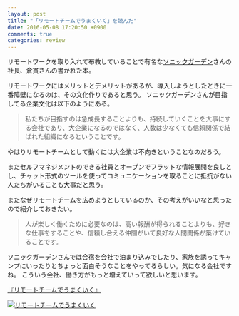 ```yaml
---
layout: post
title: "「リモートチームでうまくいく」を読んだ"
date: 2016-05-08 17:20:50 +0900
comments: true
categories: review
---
```


リモートワークを取り入れて布教していることで有名な[ソニックガーデン](http://www.sonicgarden.jp/)さんの社長、倉貫さんの書かれた本。

リモートワークにはメリットとデメリットがあるが、導入しようとしたときに一番障壁になるのは、その文化作りであると思う。
ソニックガーデンさんが目指してる企業文化は以下のようにある。

> 私たちが目指すのは急成長することよりも、持続していくことを大事にする会社であり、大企業になるのではなく、人数は少なくても信頼関係で結ばれた組織になるということです。

やはりリモートチームとして動くには大企業は不向きということなのだろう。

またセルフマネジメントのできる社員とオープンでフラットな情報展開を良しとし、チャット形式のツールを使ってコミュニケーションを取ることに抵抗がない人たちがいることも大事だと思う。

またなぜリモートチームを広めようとしているのか、その考えがいいなと思ったので紹介しておきたい。

> 人が楽しく働くために必要なのは、高い報酬が得られることよりも、好きな仕事をすることや、信頼し合える仲間がいて良好な人間関係が築けていることです。

ソニックガーデンさんでは合宿を会社で泊まり込みでしたり、家族を誘ってキャンプにいったりとちょっと面白そうなことをやってるらしい。気になる会社ですね。
こういう会社、働き方がもっと増えていって欲しいと思います。

<a href="http://www.amazon.co.jp/exec/obidos/ASIN/B01AXEXB94/iriyaufo-22/ref=nosim/" rel="nofollow" target="_blank">『リモートチームでうまくいく』</a>

<a href="http://www.amazon.co.jp/exec/obidos/ASIN/B01AXEXB94/iriyaufo-22/ref=nosim/" rel="nofollow" target="_blank"><img src="http://ecx.images-amazon.com/images/I/51QvjG2jdrL._SX400_.jpg" style="border: none;" alt="リモートチームでうまくいく" /></a>
